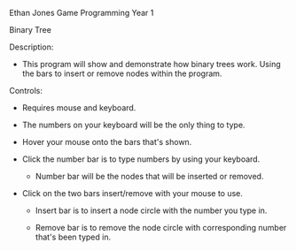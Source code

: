 Ethan Jones
Game Programming Year 1

Binary Tree

Description:

- This program will show and demonstrate how binary trees work. Using the bars to insert or remove nodes within the program. 


Controls:

- Requires mouse and keyboard.

- The numbers on your keyboard will be the only thing to type.

- Hover your mouse onto the bars that's shown. 

- Click the number bar is to type numbers by using your keyboard. 
  - Number bar will be the nodes that will be inserted or removed.

- Click on the two bars insert/remove with your mouse to use.
  - Insert bar is to insert a node circle with the number you type in.
  
  - Remove bar is to remove the node circle with corresponding number that's been typed in.
